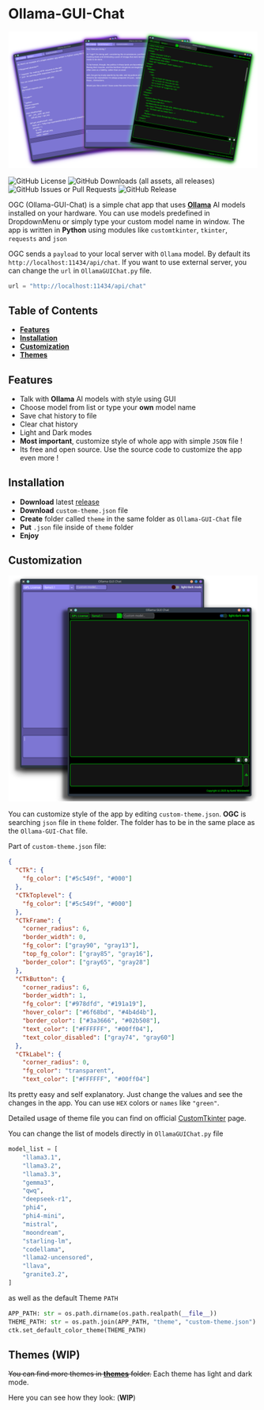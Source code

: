 
# Ollama-GUI-Chat

![OGC default colors photo](src/Ollama_default_colors2.png)

![GitHub License](https://img.shields.io/github/license/tomteipl/Ollama-GUI-Chat)
![GitHub Downloads (all assets, all releases)](https://img.shields.io/github/downloads/tomteipl/Ollama-GUI-Chat/total)
![GitHub Issues or Pull Requests](https://img.shields.io/github/issues/tomteipl/Ollama-GUI-Chat)
![GitHub Release](https://img.shields.io/github/v/release/tomteipl/Ollama-GUI-Chat)

OGC (Ollama-GUI-Chat) is a simple chat app that uses
**[Ollama](https://ollama.com/)** AI models
installed on your hardware. You can use models predefined in DropdownMenu
or simply type your custom model name in window.
The app is written in **Python** using modules like
`customtkinter`, `tkinter`, `requests` and `json`

OGC sends a `payload` to your local server with `Ollama` model.
By default its `http://localhost:11434/api/chat`.
If you want to use external server, you can change the `url`
in `OllamaGUIChat.py` file.

```python
url = "http://localhost:11434/api/chat"
```

## Table of Contents

* **[Features][1]**
* **[Installation][2]**
* **[Customization][3]**
* **[Themes][4]**

[1]: https://github.com/tomteipl/Ollama-GUI-Chat?tab=readme-ov-file#features
[2]: https://github.com/tomteipl/Ollama-GUI-Chat?tab=readme-ov-file#installation
[3]: https://github.com/tomteipl/Ollama-GUI-Chat?tab=readme-ov-file#customization
[4]: https://github.com/tomteipl/Ollama-GUI-Chat?tab=readme-ov-file#themes

## Features

* Talk with **Ollama** AI models with style using GUI
* Choose model from list or type your **own** model name
* Save chat history to file
* Clear chat history
* Light and Dark modes
* **Most important**, customize style of whole app with simple `JSON` file !
* Its free and open source. Use the source code to customize the app even more !

## Installation

* **Download** latest [release](https://github.com/tomteipl/Ollama-GUI-Chat/releases/latest)
* **Download** `custom-theme.json` file
* **Create** folder called `theme` in the same folder as `Ollama-GUI-Chat` file
* **Put** `.json` file inside of `theme` folder
* **Enjoy**

## Customization

![OGC default colors photo](src/Ollama_default_colors1.png)

You can customize style of the app by editing `custom-theme.json`.
**OGC** is searching `json` file in `theme` folder. The folder has to be
in the same place as the `Ollama-GUI-Chat` file.

Part of `custom-theme.json` file:

```json
{
  "CTk": {
    "fg_color": ["#5c549f", "#000"]
  },
  "CTkToplevel": {
    "fg_color": ["#5c549f", "#000"]
  },
  "CTkFrame": {
    "corner_radius": 6,
    "border_width": 0,
    "fg_color": ["gray90", "gray13"],
    "top_fg_color": ["gray85", "gray16"],
    "border_color": ["gray65", "gray28"]
  },
  "CTkButton": {
    "corner_radius": 6,
    "border_width": 1,
    "fg_color": ["#978dfd", "#191a19"],
    "hover_color": ["#6f68bd", "#4b4d4b"],
    "border_color": ["#3a3666", "#02b508"],
    "text_color": ["#FFFFFF", "#00ff04"],
    "text_color_disabled": ["gray74", "gray60"]
  },
  "CTkLabel": {
    "corner_radius": 0,
    "fg_color": "transparent",
    "text_color": ["#FFFFFF", "#00ff04"]
```

Its pretty easy and self explanatory. Just change the values
and see the changes in the app.
You can use `HEX` colors or `names` like `"green"`.

Detailed usage of theme file you can find on
official [CustomTkinter](https://customtkinter.tomschimansky.com/documentation/)
page.

You can change the list of models directly in `OllamaGUIChat.py` file

```python
model_list = [
    "llama3.1",
    "llama3.2",
    "llama3.3",
    "gemma3",
    "qwq",
    "deepseek-r1",
    "phi4",
    "phi4-mini",
    "mistral",
    "moondream",
    "starling-lm",
    "codellama",
    "llama2-uncensored",
    "llava",
    "granite3.2",
]
```

as well as the default Theme `PATH`

```python
APP_PATH: str = os.path.dirname(os.path.realpath(__file__))
THEME_PATH: str = os.path.join(APP_PATH, "theme", "custom-theme.json")
ctk.set_default_color_theme(THEME_PATH)
```

## Themes (WIP)

~~You can find more themes in **[themes](themes/)** folder.~~
Each theme has light and dark mode.

Here you can see how they look: (**WIP**)

